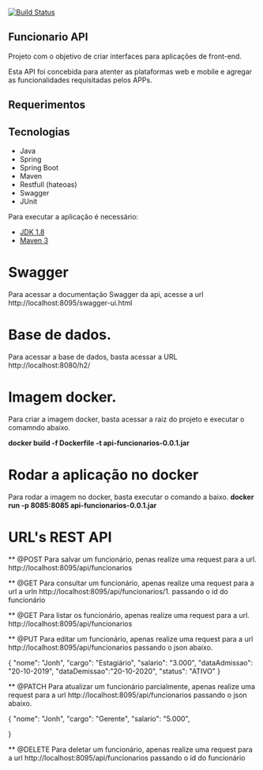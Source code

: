 [![Build Status](https://travis-ci.org/thiagofarbo/api-funcionarios.svg?branch=master)](https://travis-ci.org/thiagofarbo/api-funcionarios)

## Funcionario API
Projeto com o objetivo de criar interfaces para aplicações de front-end.

Esta API foi concebida para atenter as plataformas web e mobile e agregar as funcionalidades requisitadas pelos APPs.

## Requerimentos

## Tecnologias

* Java
* Spring 
* Spring Boot
* Maven
* Restfull (hateoas)
* Swagger
* JUnit

Para executar a aplicação é necessário:

- [JDK 1.8](http://www.oracle.com/technetwork/java/javase/downloads/jdk8-downloads-2133151.html)
- [Maven 3](https://maven.apache.org)

# Swagger
Para acessar a documentação Swagger da api, acesse a url http://localhost:8095/swagger-ui.html	

# Base de dados.
Para acessar a base de dados, basta acessar a URL http://localhost:8080/h2/

# Imagem docker.
Para criar a imagem docker, basta acessar a raiz do projeto e executar o comamndo abaixo.

**docker build -f Dockerfile -t api-funcionarios-0.0.1.jar**

# Rodar a aplicação no docker
Para rodar a imagem no docker, basta executar o comando a baixo.
**docker run -p 8085:8085 api-funcionarios-0.0.1.jar**

# URL's REST API


** @POST Para salvar um funcionário, penas realize uma request para a url. http://localhost:8095/api/funcionarios 

** @GET Para consultar um funcionário, apenas realize uma request para a url a urln http://localhost:8095/api/funcionarios/1. passando o id do funcionário 

** @GET Para listar os funcionário, apenas realize uma request para a url. http://localhost:8095/api/funcionarios

** @PUT Para editar um funcionário, apenas realize uma request para a url http://localhost:8095/api/funcionarios passando o json abaixo. 

{
	"nome": "Jonh",
	"cargo": "Estagiário",
	"salario": "3.000",
	"dataAdmissao": "20-10-2019",
	"dataDemissao":"20-10-2020",
	"status": "ATIVO"
}

** @PATCH Para atualizar um funcionário parcialmente, apenas realize uma request para a url http://localhost:8095/api/funcionarios passando o json abaixo.

{
	"nome": "Jonh",
	"cargo": "Gerente",
	"salario": "5.000",

}


** @DELETE Para deletar um funcionário, apenas realize uma request para a url http://localhost:8095/api/funcionarios passando o id do funcionário
